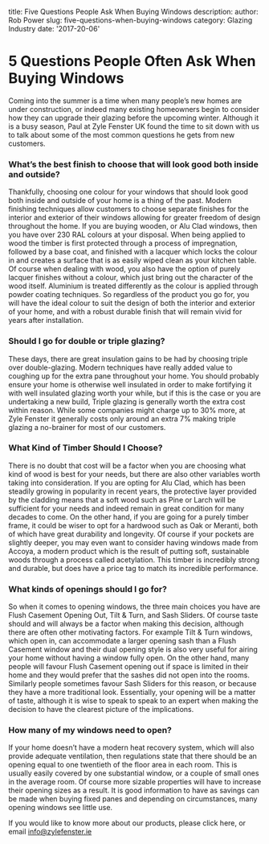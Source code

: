 title: Five Questions People Ask When Buying Windows
description: 
author: Rob Power
slug: five-questions-when-buying-windows
category: Glazing Industry
date: '2017-20-06'
# 5 Questions People Often Ask When Buying Windows
Coming into the summer is a time when many people’s new homes are under construction, or indeed many existing homeowners begin to consider how they can upgrade their glazing before the upcoming winter. Although it is a busy season, Paul at Zyle Fenster UK found the time to sit down with us to talk about some of the most common questions he gets from new customers.
### What’s the best finish to choose that will look good both inside and outside?
Thankfully, choosing one colour for your windows that should look good both inside and outside of your home is a thing of the past. Modern finishing techniques allow customers to choose separate finishes for the interior and exterior of their windows allowing for greater freedom of design throughout the home. If you are buying wooden, or Alu Clad windows, then you have over 230 RAL colours at your disposal. When being applied to wood the timber is first protected through a process of impregnation, followed by a base coat, and finished with a lacquer which locks the colour in and creates a surface that is as easily wiped clean as your kitchen table. Of course when dealing with wood, you also have the option of purely lacquer finishes without a colour, which just bring out the character of the wood itself. Aluminium is treated differently as the colour is applied through powder coating techniques. So regardless of the product you go for, you will have the ideal colour to suit the design of both the interior and exterior of your home, and with a robust durable finish that will remain vivid for years after installation.
### Should I go for double or triple glazing?
These days, there are great insulation gains to be had by choosing triple over double-glazing. Modern techniques have really added value to coughing up for the extra pane throughout your home. You should probably ensure your home is otherwise well insulated in order to make fortifying it with well insulated glazing worth your while, but if this is the case or you are undertaking a new build, Triple glazing is generally worth the extra cost within reason. While some companies might charge up to 30% more, at Zyle Fenster it generally costs only around an extra 7% making triple glazing a no-brainer for most of our customers.
### What Kind of Timber Should I Choose?
There is no doubt that cost will be a factor when you are choosing what kind of wood is best for your needs, but there are also other variables worth taking into consideration. If you are opting for Alu Clad, which has been steadily growing in popularity in recent years, the protective layer provided by the cladding means that a soft wood such as Pine or Larch will be sufficient for your needs and indeed remain in great condition for many decades to come. On the other hand, if you are going for a purely timber frame, it could be wiser to opt for a hardwood such as Oak or Meranti, both of which have great durability and longevity. Of course if your pockets are slightly deeper, you may even want to consider having windows made from Accoya, a modern product which is the result of putting soft, sustainable woods through a process called acetylation. This timber is incredibly strong and durable, but does have a price tag to match its incredible performance.
### What kinds of openings should I go for?
So when it comes to opening windows, the three main choices you have are Flush Casement Opening Out, Tilt & Turn, and Sash Sliders. Of course taste should and will always be a factor when making this decision, although there are often other motivating factors. For example Tilt & Turn windows, which open in, can accommodate a larger opening sash than a Flush Casement window and their dual opening style is also very useful for airing your home without having a window fully open. On the other hand, many people will favour Flush Casement opening out if space is limited in their home and they would prefer that the sashes did not open into the rooms. Similarly people sometimes favour Sash Sliders for this reason, or because they have a more traditional look. Essentially, your opening will be a matter of taste, although it is wise to speak to speak to an expert when making the decision to have the clearest picture of the implications.
### How many of my windows need to open?
If your home doesn’t have a modern heat recovery system, which will also provide adequate ventilation, then regulations state that there should be an opening equal to one twentieth of the floor area in each room. This is usually easily covered by one substantial window, or a couple of small ones in the average room. Of course more sizable properties will have to increase their opening sizes as a result. It is good information to have as savings can be made when buying fixed panes and depending on circumstances, many opening windows see little use.

If you would like to know more about our products, please click here, or email info@zylefenster.ie
